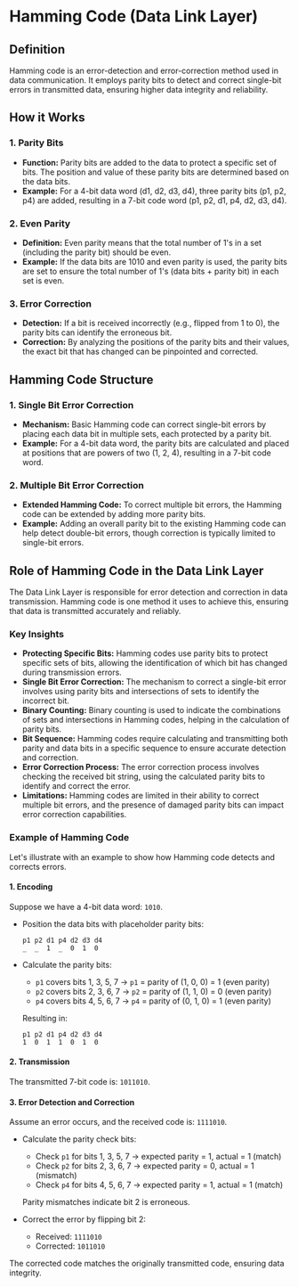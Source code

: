 # Hamming Code (Data Link Layer)

## Definition
Hamming code is an error-detection and error-correction method used in data communication. It employs parity bits to detect and correct single-bit errors in transmitted data, ensuring higher data integrity and reliability.

## How it Works
### 1. Parity Bits
- **Function:** Parity bits are added to the data to protect a specific set of bits. The position and value of these parity bits are determined based on the data bits.
- **Example:** For a 4-bit data word (d1, d2, d3, d4), three parity bits (p1, p2, p4) are added, resulting in a 7-bit code word (p1, p2, d1, p4, d2, d3, d4).

### 2. Even Parity
- **Definition:** Even parity means that the total number of 1's in a set (including the parity bit) should be even.
- **Example:** If the data bits are 1010 and even parity is used, the parity bits are set to ensure the total number of 1's (data bits + parity bit) in each set is even.

### 3. Error Correction
- **Detection:** If a bit is received incorrectly (e.g., flipped from 1 to 0), the parity bits can identify the erroneous bit.
- **Correction:** By analyzing the positions of the parity bits and their values, the exact bit that has changed can be pinpointed and corrected.

## Hamming Code Structure
### 1. Single Bit Error Correction
- **Mechanism:** Basic Hamming code can correct single-bit errors by placing each data bit in multiple sets, each protected by a parity bit.
- **Example:** For a 4-bit data word, the parity bits are calculated and placed at positions that are powers of two (1, 2, 4), resulting in a 7-bit code word.

### 2. Multiple Bit Error Correction
- **Extended Hamming Code:** To correct multiple bit errors, the Hamming code can be extended by adding more parity bits.
- **Example:** Adding an overall parity bit to the existing Hamming code can help detect double-bit errors, though correction is typically limited to single-bit errors.

## Role of Hamming Code in the Data Link Layer
The Data Link Layer is responsible for error detection and correction in data transmission. Hamming code is one method it uses to achieve this, ensuring that data is transmitted accurately and reliably.

### Key Insights
- **Protecting Specific Bits:** Hamming codes use parity bits to protect specific sets of bits, allowing the identification of which bit has changed during transmission errors.
- **Single Bit Error Correction:** The mechanism to correct a single-bit error involves using parity bits and intersections of sets to identify the incorrect bit.
- **Binary Counting:** Binary counting is used to indicate the combinations of sets and intersections in Hamming codes, helping in the calculation of parity bits.
- **Bit Sequence:** Hamming codes require calculating and transmitting both parity and data bits in a specific sequence to ensure accurate detection and correction.
- **Error Correction Process:** The error correction process involves checking the received bit string, using the calculated parity bits to identify and correct the error.
- **Limitations:** Hamming codes are limited in their ability to correct multiple bit errors, and the presence of damaged parity bits can impact error correction capabilities.

### Example of Hamming Code
Let's illustrate with an example to show how Hamming code detects and corrects errors.

#### 1. Encoding
Suppose we have a 4-bit data word: `1010`.

- Position the data bits with placeholder parity bits:
  ```
  p1 p2 d1 p4 d2 d3 d4
  _  _  1  _  0  1  0
  ```
- Calculate the parity bits:
  - `p1` covers bits 1, 3, 5, 7 → `p1` = parity of (1, 0, 0) = 1 (even parity)
  - `p2` covers bits 2, 3, 6, 7 → `p2` = parity of (1, 1, 0) = 0 (even parity)
  - `p4` covers bits 4, 5, 6, 7 → `p4` = parity of (0, 1, 0) = 1 (even parity)

  Resulting in:
  ```
  p1 p2 d1 p4 d2 d3 d4
  1  0  1  1  0  1  0
  ```

#### 2. Transmission
The transmitted 7-bit code is: `1011010`.

#### 3. Error Detection and Correction
Assume an error occurs, and the received code is: `1111010`.

- Calculate the parity check bits:
  - Check `p1` for bits 1, 3, 5, 7 → expected parity = 1, actual = 1 (match)
  - Check `p2` for bits 2, 3, 6, 7 → expected parity = 0, actual = 1 (mismatch)
  - Check `p4` for bits 4, 5, 6, 7 → expected parity = 1, actual = 1 (match)

  Parity mismatches indicate bit 2 is erroneous. 

- Correct the error by flipping bit 2:
  - Received: `1111010`
  - Corrected: `1011010`

The corrected code matches the originally transmitted code, ensuring data integrity.